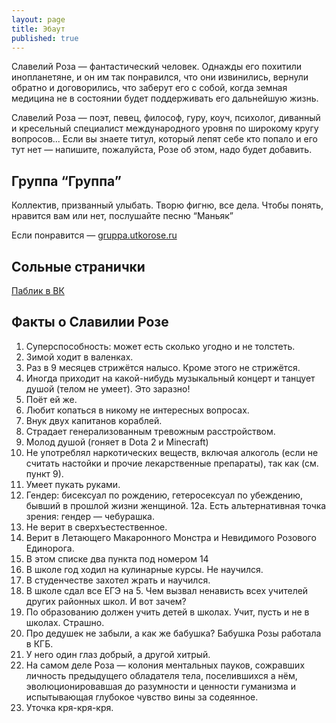 ```yaml
---
layout: page
title: Эбаут
published: true
---
```


Славелий Роза — фантастический человек. Однажды его похитили инопланетяне, и он им так понравился, что они извинились, вернули обратно и договорились, что заберут его с собой, когда земная медицина не в состоянии будет поддерживать его дальнейшую жизнь.

Славелий Роза — поэт, певец, философ, гуру, коуч, психолог, диванный и кресельный специалист международного уровня по широкому кругу вопросов... Если вы знаете титул, который лепят себе кто попало и его тут нет — напишите, пожалуйста, Розе об этом, надо будет добавить. 

## Группа “Группа”
Коллектив, призванный улыбать. Творю фигню, все дела. Чтобы понять, нравится вам или нет, послушайте песню “Маньяк”

Если понравится — [gruppa.utkorose.ru](https://gruppa.utkorose.ru)

## Сольные странички
[Паблик в ВК](https://vk.com/utkorosepublic)

## Факты о Славилии Розе

1. Суперспособность: может есть сколько угодно и не толстеть.
2. Зимой ходит в валенках.
3. Раз в 9 месяцев стрижётся налысо. Кроме этого не стрижётся.
4. Иногда приходит на какой-нибудь музыкальный концерт и танцует душой (телом не умеет). Это заразно!
5. Поёт ей же.
6. Любит копаться в никому не интересных вопросах.
7. Внук двух капитанов кораблей.
8. Страдает генерализованным тревожным расстройством.
9. Молод душой (гоняет в Dota 2 и Minecraft)
10. Не употреблял наркотических веществ, включая алкоголь (если не считать настойки и прочие лекарственные препараты), так как (см. пункт 9).
11. Умеет пукать руками.
12. Гендер: бисексуал по рождению, гетеросексуал по убеждению, бывший в прошлой жизни женщиной.
12а. Есть альтернативная точка зрения: гендер — чебурашка.
13. Не верит в сверхъестественное.
14. Верит в Летающего Макаронного Монстра и Невидимого Розового Единорога.
14. В этом списке два пункта под номером 14
15. В школе год ходил на кулинарные курсы. Не научился.
16. В студенчестве захотел жрать и научился.
17. В школе сдал все ЕГЭ на 5. Чем вызвал ненависть всех учителей других районных школ. И вот зачем?
18. По образованию должен учить детей в школах. Учит, пусть и не в школах. Страшно.
19. Про дедушек не забыли, а как же бабушка? Бабушка Розы работала в КГБ.
20. У него один глаз добрый, а другой хитрый.
21. На самом деле Роза — колония ментальных пауков, сожравших личность предыдущего обладателя тела, поселившихся а нём, эволюционировавшая до разумности и ценности гуманизма и испытывающая глубокое чувство вины за содеянное.
22. Уточка кря-кря-кря.